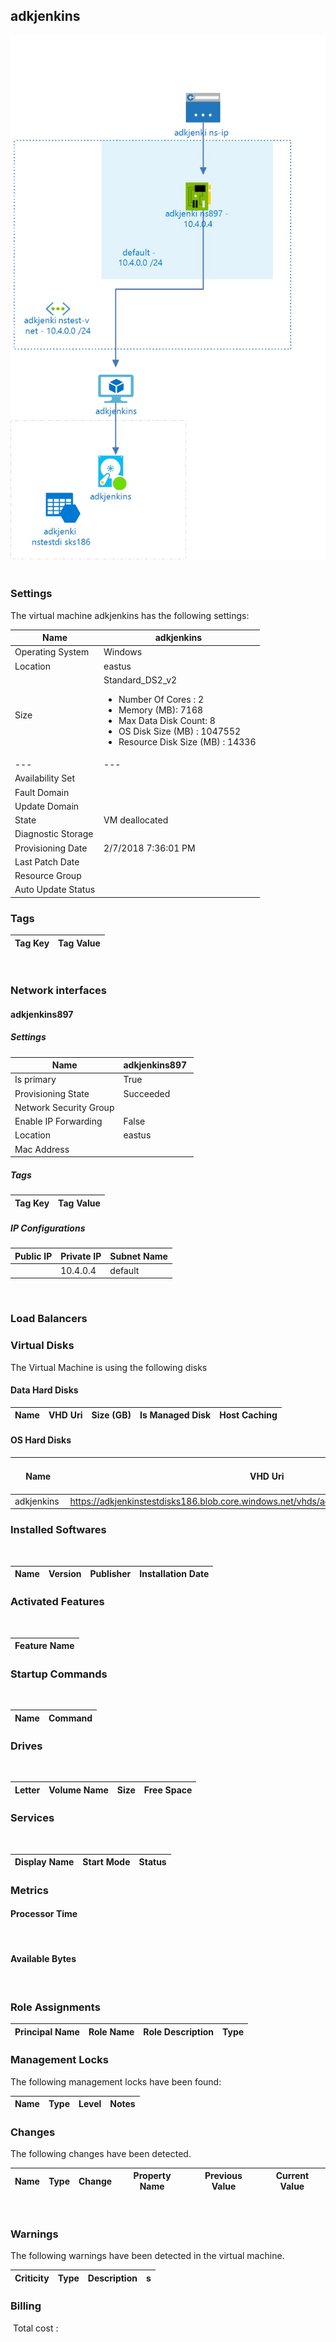 
## adkjenkins 
![alt text](/assets/eee96e6548814aada7e68af1fe562608.jpg) 
### Settings
The virtual machine adkjenkins has the following settings:

| Name | adkjenkins  |
| --- | --- |
| Operating System | Windows  |
| Location | eastus  |
| Size | Standard_DS2_v2 <passthrough><ul><li><span>Number</span><span> </span><span>Of</span><span> </span><span>Cores</span><span> :</span><span> </span>2</li><li><span>Memory</span><span> (</span><span>MB</span><span>): </span>7168</li><li><span>Max</span><span> </span><span>Data</span><span> </span><span>Disk</span><span> </span><span>Count</span><span>: </span>8</li><li><span>OS Disk Size (MB</span><span>) :</span><span> </span>1047552</li><li><span>Resource Disk Size (MB</span><span>) :</span><span> </span>14336</li></ul></passthrough> |
| --- | --- |
| Availability Set |   |
| Fault Domain |   |
| Update Domain |   |
| State | VM deallocated  |
| Diagnostic Storage |   |
| Provisioning Date | 2/7/2018 7:36:01 PM  |
| Last Patch Date |   |
| Resource Group |   |
| Auto Update Status |   |


### Tags


| Tag Key | Tag Value |
| --- | --- |
 
### Network interfaces

#### adkjenkins897 

##### Settings


| Name | adkjenkins897  |
| --- | --- |
| Is primary | True  |
| Provisioning State | Succeeded  |
| Network Security Group |   |
| Enable IP Forwarding | False  |
| Location | eastus  |
| Mac Address |   |


##### Tags


| Tag Key | Tag Value |
| --- | --- |

##### IP Configurations


| Public IP | Private IP | Subnet Name |
| --- | --- | --- |
|   | 10.4.0.4  | default  |
 
### Load Balancers


### Virtual Disks
The Virtual Machine is using the following disks
#### Data Hard Disks


| Name | VHD Uri | Size (GB) | Is Managed Disk | Host Caching |
| --- | --- | --- | --- | --- |

#### OS Hard Disks


| Name | VHD Uri | Size (GB) | Is Managed Disk | Host Caching |
| --- | --- | --- | --- | --- |
| adkjenkins  | https://adkjenkinstestdisks186.blob.core.windows.net/vhds/adkjenkins20170303134758.vhd  | 127  | False  | ReadWrite  |

### Installed Softwares
 

| Name | Version | Publisher | Installation Date |
| --- | --- | --- | --- |

### Activated Features
 

| Feature Name |
| --- |

### Startup Commands
 

| Name | Command |
| --- | --- |

### Drives
 

| Letter | Volume Name | Size | Free Space |
| --- | --- | --- | --- |

### Services
 

| Display Name | Start Mode | Status |
| --- | --- | --- |

### Metrics

#### Processor Time
 
#### Available Bytes
  
### Role Assignments


| Principal Name | Role Name | Role Description | Type |
| --- | --- | --- | --- |

### Management Locks
The following management locks have been found: 

| Name | Type | Level | Notes |
| --- | --- | --- | --- |

### Changes
The following changes have been detected. 

| Name | Type | Change | Property Name | Previous Value | Current Value |
| --- | --- | --- | --- | --- | --- |
 
### Warnings
The following warnings have been detected in the virtual machine. 

| Criticity | Type | Description | s |
| --- | --- | --- | --- |

### Billing
 Total cost : 
